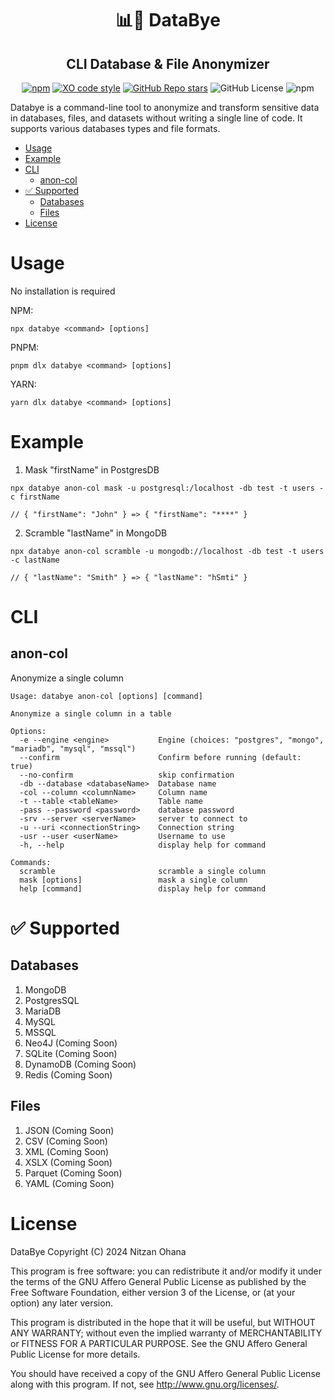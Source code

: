 

<h1 align="center">📊👋 DataBye</h1>
<h2 align="center">CLI Database & File Anonymizer</h2>

<div align="center">

[![npm](https://img.shields.io/npm/v/databye)](https://www.npmjs.com/package/databye)
[![XO code style](https://img.shields.io/badge/code_style-XO-5ed9c7.svg)](https://github.com/xojs/xo)
[![GitHub Repo stars](https://img.shields.io/github/stars/nitzano/databye?style=flat)](https://github.com/nitzano/databye/stargazers)
![GitHub License](https://img.shields.io/github/license/nitzano/databye)
![npm](https://img.shields.io/npm/dw/databye)

</div>

Databye is a command-line tool to anonymize and transform sensitive data in databases, files, and datasets without writing a single line of code. It supports various databases types and file formats. 

- [Usage](#usage)
- [Example](#example)
- [CLI](#cli)
  - [anon-col](#anon-col)
- [✅ Supported](#-supported)
  - [Databases](#databases)
  - [Files](#files)
- [License](#license)


# Usage

No installation is required 

NPM:
```
npx databye <command> [options]
```

PNPM:
```
pnpm dlx databye <command> [options]
```

YARN:
```
yarn dlx databye <command> [options]
```


# Example

1. Mask "firstName" in PostgresDB
```
npx databye anon-col mask -u postgresql:/localhost -db test -t users -c firstName

// { "firstName": "John" } => { "firstName": "****" }
```

2. Scramble "lastName" in MongoDB
```
npx databye anon-col scramble -u mongodb://localhost -db test -t users -c lastName

// { "lastName": "Smith" } => { "lastName": "hSmti" }
```


# CLI

## anon-col 

Anonymize a single column

```
Usage: databye anon-col [options] [command]

Anonymize a single column in a table

Options:
  -e --engine <engine>           Engine (choices: "postgres", "mongo", "mariadb", "mysql", "mssql")
  --confirm                      Confirm before running (default: true)
  --no-confirm                   skip confirmation
  -db --database <databaseName>  Database name
  -col --column <columnName>     Column name
  -t --table <tableName>         Table name
  -pass --password <password>    database password
  -srv --server <serverName>     server to connect to
  -u --uri <connectionString>    Connection string
  -usr --user <userName>         Username to use
  -h, --help                     display help for command

Commands:
  scramble                       scramble a single column
  mask [options]                 mask a single column
  help [command]                 display help for command
```

# ✅ Supported 

## Databases

1. MongoDB 
2. PostgresSQL
3. MariaDB
4. MySQL
5. MSSQL
6. Neo4J (Coming Soon)
7. SQLite (Coming Soon)
8. DynamoDB (Coming Soon)
9. Redis (Coming Soon)

## Files 

1. JSON (Coming Soon)
2. CSV (Coming Soon)
3. XML (Coming Soon)
4. XSLX (Coming Soon)
5. Parquet (Coming Soon)
6. YAML (Coming Soon)

# License

DataBye
Copyright (C) 2024 Nitzan Ohana

This program is free software: you can redistribute it and/or modify
it under the terms of the GNU Affero General Public License as published by
the Free Software Foundation, either version 3 of the License, or
(at your option) any later version.

This program is distributed in the hope that it will be useful,
but WITHOUT ANY WARRANTY; without even the implied warranty of
MERCHANTABILITY or FITNESS FOR A PARTICULAR PURPOSE.  See the
GNU Affero General Public License for more details.

You should have received a copy of the GNU Affero General Public License
along with this program.  If not, see <http://www.gnu.org/licenses/>.